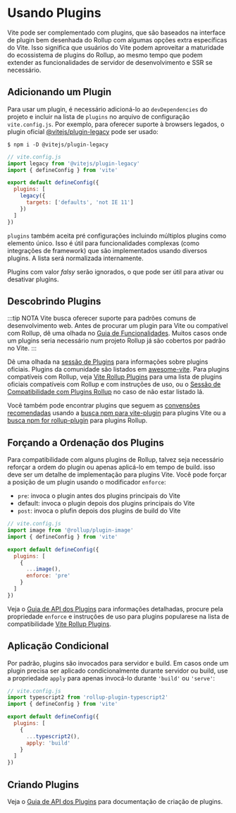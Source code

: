 # Usando Plugins

Vite pode ser complementado com plugins, que são baseados na interface de plugin bem desenhada do Rollup com algumas opções extra específicas do Vite. Isso significa que usuários do Vite podem aproveitar a maturidade do ecossistema de plugins do Rollup, ao mesmo tempo que podem extender as funcionalidades de servidor de desenvolvimento e SSR se necessário.

## Adicionando um Plugin

Para usar um plugin, é necessário adicioná-lo ao `devDependencies` do projeto e incluir na lista de `plugins` no arquivo de configuração `vite.config.js`. Por exemplo, para oferecer suporte à browsers legados, o plugin oficial [@vitejs/plugin-legacy](https://github.com/vitejs/vite/tree/main/packages/plugin-legacy) pode ser usado:

```
$ npm i -D @vitejs/plugin-legacy
```

```js
// vite.config.js
import legacy from '@vitejs/plugin-legacy'
import { defineConfig } from 'vite'

export default defineConfig({
  plugins: [
    legacy({
      targets: ['defaults', 'not IE 11']
    })
  ]
})
```

`plugins` também aceita pré configurações incluindo múltiplos plugins como elemento único. Isso é útil para funcionalidades complexas (como integrações de framework) que são implementados usando diversos plugins. A lista será normalizada internamente.

Plugins com valor _falsy_ serão ignorados, o que pode ser útil para ativar ou desativar plugins.

## Descobrindo Plugins

:::tip NOTA
Vite busca oferecer suporte para padrões comuns de desenvolvimento web. Antes de procurar um plugin para Vite ou compatível com Rollup, dê uma olhada no [Guia de Funcionalidades](../guide/features.md). Muitos casos onde um plugins seria necessário num projeto Rollup já são cobertos por padrão no Vite.
:::

Dê uma olhada na [sessão de Plugins](../plugins/) para informações sobre plugins oficiais. Plugins da comunidade são listados em [awesome-vite](https://github.com/vitejs/awesome-vite#plugins). Para plugins compatíveis com Rollup, veja [Vite Rollup Plugins](https://vite-rollup-plugins.patak.dev) para uma lista de plugins oficiais compatíveis com Rollup e com instruções de uso, ou o [Sessão de Compatibilidade com Plugins Rollup](../guide/api-plugin#rollup-plugin-compatibility) no caso de não estar listado lá.

Você também pode encontrar plugins que seguem as [convensões recomendadas](./api-plugin.md#conventions) usando a [busca npm para vite-plugin](https://www.npmjs.com/search?q=vite-plugin&ranking=popularity) para plugins Vite ou a [busca npm for rollup-plugin](https://www.npmjs.com/search?q=rollup-plugin&ranking=popularity) para plugins Rollup.

## Forçando a Ordenação dos Plugins

Para compatibilidade com alguns plugins de Rollup, talvez seja necessário reforçar a ordem do plugin ou apenas aplicá-lo em tempo de build. isso deve ser um detalhe de implementação para plugins Vite. Você pode forçar a posição de um plugin usando o modificador `enforce`:

- `pre`: invoca o plugin antes dos plugins principais do Vite
- default: invoca o plugin depois dos plugins principais do Vite
- `post`: invoca o plufin depois dos plugins de build do Vite

```js
// vite.config.js
import image from '@rollup/plugin-image'
import { defineConfig } from 'vite'

export default defineConfig({
  plugins: [
    {
      ...image(),
      enforce: 'pre'
    }
  ]
})
```

Veja o [Guia de API dos Plugins](./api-plugin.md#plugin-ordering) para informações detalhadas, procure pela propriedade `enforce` e instruções de uso para plugins popularese na lista de compatibilidade [Vite Rollup Plugins](https://vite-rollup-plugins.patak.dev).

## Aplicação Condicional

Por padrão, plugins são invocados para servidor e build. Em casos onde um plugin precisa ser aplicado condicionalmente durante servidor ou build, use a propriedade `apply` para apenas invocá-lo durante `'build'` ou `'serve'`:

```js
// vite.config.js
import typescript2 from 'rollup-plugin-typescript2'
import { defineConfig } from 'vite'

export default defineConfig({
  plugins: [
    {
      ...typescript2(),
      apply: 'build'
    }
  ]
})
```

## Criando Plugins

Veja o [Guia de API dos Plugins](./api-plugin.md) para documentação de criação de plugins.
